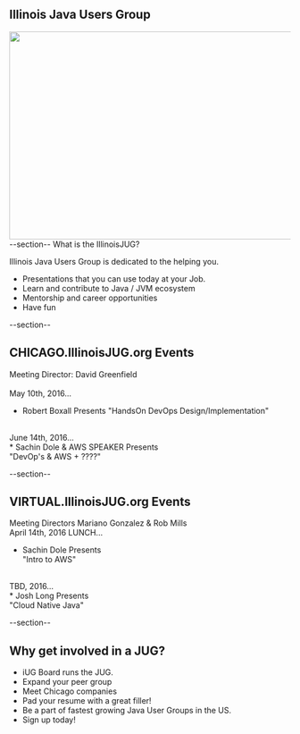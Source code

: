 ## Illinois Java Users Group
<img src="/images/join.me-background-79-virtual.jpg" style="width:512px;height:372px;" style="background-color:white;"/>
--section--
What is the IllinoisJUG?</p>
Illinois Java Users Group is dedicated to the helping you.

* Presentations that you can use today at your Job.
* Learn and contribute to Java / JVM ecosystem
* Mentorship and career opportunities
* Have fun


--section--

## CHICAGO.IllinoisJUG.org Events &nbsp; 
Meeting Director: David Greenfield</br>
</br>
May 10th, 2016...</br> <!-- Change -->
* Robert Boxall Presents <!-- Change -->
"HandsOn DevOps Design/Implementation"</br> <!-- Change -->
</br>
June 14th, 2016...</br> <!-- Change -->
* Sachin Dole & AWS SPEAKER Presents</br> <!-- Change -->
"DevOp's & AWS + ????" <!-- Change -->


--section--
## VIRTUAL.IllinoisJUG.org Events
Meeting Directors Mariano Gonzalez & Rob Mills
</br>
April 14th, 2016 LUNCH...</br> <!-- Change -->
* Sachin Dole Presents</br> <!-- Change -->
"Intro to AWS" <!-- Change -->
</br>
TBD, 2016...</br> <!-- Change -->
* Josh Long Presents</br> <!-- Change -->
"Cloud Native Java"</br> <!-- Change -->

--section--
## Why get involved in a JUG?
* iUG Board runs the JUG.
* Expand your peer group
* Meet Chicago companies
* Pad your resume with a great filler!
* Be a part of fastest growing Java User Groups in the US.
* Sign up today!
